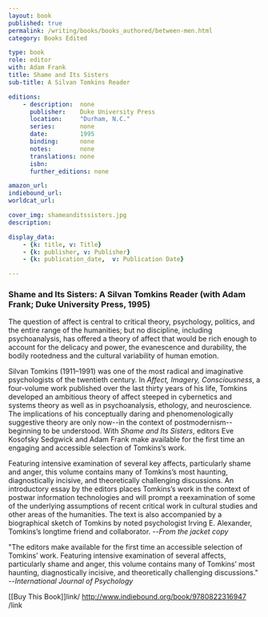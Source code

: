 ```yaml
---
layout: book
published: true
permalink: /writing/books/books_authored/between-men.html
category: Books Edited

type: book
role: editor
with: Adam Frank
title: Shame and Its Sisters
sub-title: A Silvan Tomkins Reader

editions:
    - description:  none
      publisher:    Duke University Press
      location:     "Durham, N.C."
      series:       none
      date:         1995
      binding:      none
      notes:        none
      translations: none
      isbn: 
      further_editions: none

amazon_url:
indiebound_url:
worldcat_url:

cover_img: shameanditssisters.jpg
description:

display_data:
    - {k: title, v: Title}
    - {k: publisher, v: Publisher}
    - {k: publication_date,  v: Publication Date}

---
```


### Shame and Its Sisters: A Silvan Tomkins Reader (with Adam Frank; Duke University Press, 1995)

The question of affect is central to critical theory, psychology, politics, and the entire range of the humanities; but no discipline, including psychoanalysis, has offered a theory of affect that would be rich enough to account for the delicacy and power, the evanescence and durability, the bodily rootedness and the cultural variability of human emotion.

Silvan Tomkins (1911–1991) was one of the most radical and imaginative psychologists of the twentieth century. In <i>Affect, Imagery, Consciousness</i>, a four-volume work published over the last thirty years of his life, Tomkins developed an ambitious theory of affect steeped in cybernetics and systems theory as well as in psychoanalysis, ethology, and neuroscience. The implications of his conceptually daring and phenomenologically suggestive theory are only now--in the context of postmodernism--beginning to be understood. With <i>Shame and Its Sisters</i>, editors Eve Kosofsky Sedgwick and Adam Frank make available for the first time an engaging and accessible selection of Tomkins’s work. 

Featuring intensive examination of several key affects, particularly shame and anger, this volume contains many of Tomkins’s most haunting, diagnostically incisive, and theoretically challenging discussions. An introductory essay by the editors places Tomkins’s work in the context of postwar information technologies and will prompt a reexamination of some of the underlying assumptions of recent critical work in cultural studies and other areas of the humanities. The text is also accompanied by a biographical sketch of Tomkins by noted psychologist Irving E. Alexander, Tomkins’s longtime friend and collaborator. --<i>From the jacket copy</i>

"The editors make available for the first time an accessible selection of Tomkins’ work. Featuring intensive examination of several affects, particularly shame and anger, this volume contains many of Tomkins’ most haunting, diagnostically incisive, and theoretically challenging discussions." --<i>International Journal of Psychology</i>

[[Buy This Book]]link/ http://www.indiebound.org/book/9780822316947 /link